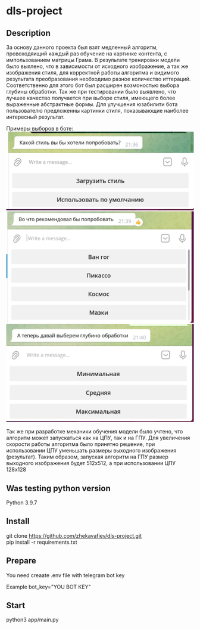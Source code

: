 # dls-project

## Description
За основу данного проекта был взят медленный алгоритм, провоходяищий каждый раз обучение 
на картинке контента, с импользованием матрицы Грама. В результате тренировки модели было выялено, что
в зависимости от исходного изображение, а так же изображения стиля, для корректной работы алгоритма и видимого результата преобразования 
необходимо разное количество иттераций. Соответственно для этого бот был расширен возмоностью выбора глубины обработки. 
Так же при тестировании было выявлено, что лучшее качество получается при выборе стиля, имеющего более выраженные 
абстрактные формы. Для улучшения юзабилити бота пользователю предложенны картинки стиля, показывающие наиболее интересный результат.

Примеры выборов в боте:
![plot](./images/bot_styles.jpg)
![plot](./images/bot_styles2.jpg)
![plot](./images/depth.jpg)

Так же при разработке механики обучения модели было учтено, что алгоритм может запускаться как на ЦПУ, так и на ГПУ. Для увеличения скорости 
работы алгоритма было принятно решение, при использовании ЦПУ уменьшать размеры выходного изображения (результат). Таким образом, 
запуская алгоритм на ГПУ размер выходного изображения будет 512х512, а при использовании ЦПУ 128х128

## Was testing python version
Python 3.9.7

## Install
git clone https://github.com/zhekavafiev/dls-project.git  
pip install -r requirements.txt

## Prepare
You need creaate .env file with telegram bot key

Example
bot_key="YOU BOT KEY"
  
## Start
python3 app/main.py
